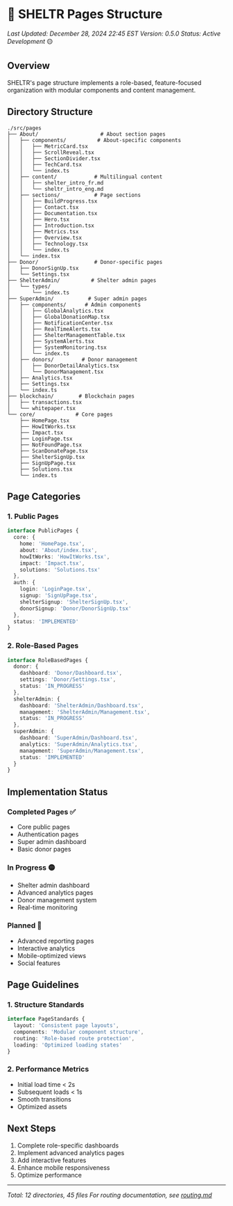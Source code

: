# 🌳 SHELTR Pages Structure
*Last Updated: December 28, 2024 22:45 EST*
*Version: 0.5.0*
*Status: Active Development* 🟡

## Overview
SHELTR's page structure implements a role-based, feature-focused organization with modular components and content management.

## Directory Structure
```
./src/pages
├── About/                    # About section pages
│   ├── components/          # About-specific components
│   │   ├── MetricCard.tsx
│   │   ├── ScrollReveal.tsx
│   │   ├── SectionDivider.tsx
│   │   ├── TechCard.tsx
│   │   └── index.ts
│   ├── content/            # Multilingual content
│   │   ├── shelter_intro_fr.md
│   │   └── sheltr_intro_eng.md
│   ├── sections/           # Page sections
│   │   ├── BuildProgress.tsx
│   │   ├── Contact.tsx
│   │   ├── Documentation.tsx
│   │   ├── Hero.tsx
│   │   ├── Introduction.tsx
│   │   ├── Metrics.tsx
│   │   ├── Overview.tsx
│   │   ├── Technology.tsx
│   │   └── index.ts
│   └── index.tsx
├── Donor/                  # Donor-specific pages
│   ├── DonorSignUp.tsx
│   └── Settings.tsx
├── ShelterAdmin/          # Shelter admin pages
│   └── types/
│       └── index.ts
├── SuperAdmin/           # Super admin pages
│   ├── components/      # Admin components
│   │   ├── GlobalAnalytics.tsx
│   │   ├── GlobalDonationMap.tsx
│   │   ├── NotificationCenter.tsx
│   │   ├── RealTimeAlerts.tsx
│   │   ├── ShelterManagementTable.tsx
│   │   ├── SystemAlerts.tsx
│   │   ├── SystemMonitoring.tsx
│   │   └── index.ts
│   ├── donors/         # Donor management
│   │   ├── DonorDetailAnalytics.tsx
│   │   └── DonorManagement.tsx
│   ├── Analytics.tsx
│   ├── Settings.tsx
│   └── index.ts
├── blockchain/        # Blockchain pages
│   ├── transactions.tsx
│   └── whitepaper.tsx
└── core/             # Core pages
    ├── HomePage.tsx
    ├── HowItWorks.tsx
    ├── Impact.tsx
    ├── LoginPage.tsx
    ├── NotFoundPage.tsx
    ├── ScanDonatePage.tsx
    ├── ShelterSignUp.tsx
    ├── SignUpPage.tsx
    ├── Solutions.tsx
    └── index.ts
```

## Page Categories

### 1. Public Pages
```typescript
interface PublicPages {
  core: {
    home: 'HomePage.tsx',
    about: 'About/index.tsx',
    howItWorks: 'HowItWorks.tsx',
    impact: 'Impact.tsx',
    solutions: 'Solutions.tsx'
  },
  auth: {
    login: 'LoginPage.tsx',
    signup: 'SignUpPage.tsx',
    shelterSignup: 'ShelterSignUp.tsx',
    donorSignup: 'Donor/DonorSignUp.tsx'
  },
  status: 'IMPLEMENTED'
}
```

### 2. Role-Based Pages
```typescript
interface RoleBasedPages {
  donor: {
    dashboard: 'Donor/Dashboard.tsx',
    settings: 'Donor/Settings.tsx',
    status: 'IN_PROGRESS'
  },
  shelterAdmin: {
    dashboard: 'ShelterAdmin/Dashboard.tsx',
    management: 'ShelterAdmin/Management.tsx',
    status: 'IN_PROGRESS'
  },
  superAdmin: {
    dashboard: 'SuperAdmin/Dashboard.tsx',
    analytics: 'SuperAdmin/Analytics.tsx',
    management: 'SuperAdmin/Management.tsx',
    status: 'IMPLEMENTED'
  }
}
```

## Implementation Status

### Completed Pages ✅
- Core public pages
- Authentication pages
- Super admin dashboard
- Basic donor pages

### In Progress 🟡
- Shelter admin dashboard
- Advanced analytics pages
- Donor management system
- Real-time monitoring

### Planned 🔵
- Advanced reporting pages
- Interactive analytics
- Mobile-optimized views
- Social features

## Page Guidelines

### 1. Structure Standards
```typescript
interface PageStandards {
  layout: 'Consistent page layouts',
  components: 'Modular component structure',
  routing: 'Role-based route protection',
  loading: 'Optimized loading states'
}
```

### 2. Performance Metrics
- Initial load time < 2s
- Subsequent loads < 1s
- Smooth transitions
- Optimized assets

## Next Steps
1. Complete role-specific dashboards
2. Implement advanced analytics pages
3. Add interactive features
4. Enhance mobile responsiveness
5. Optimize performance

---
*Total: 12 directories, 45 files*
*For routing documentation, see [routing.md](./routing.md)*
